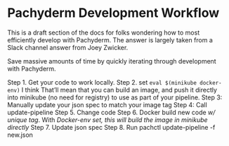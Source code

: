 # Pachyderm Development Workflow

This is a draft section of the docs for folks wondering how to most efficiently develop with Pachyderm. The answer is largely taken from a Slack channel answer from Joey Zwicker.

Save massive amounts of time by quickly iterating through development with Pachyderm. 

Step 1. Get your code to work locally.
Step 2. set `eval $(minikube docker-env)` I think
That’ll mean that you can build an image, and push it directly into minikube (no need for registry) to use as part of your pipeline.
Step 3: Manually update your json spec to match your image tag 
Step 4: Call update-pipeline
Step 5. Change code
Step 6. Docker build new code *w/ unique tag*. With _Docker-env set, this will build the image in minikube directly_
Step 7. Update json spec
Step 8. Run pachctl update-pipeline -f new.json
